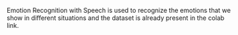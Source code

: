 Emotion Recognition with Speech is used to recognize the emotions that we show in different situations and the dataset is already present in the colab link.
